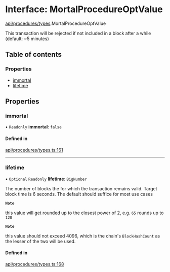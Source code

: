 # Interface: MortalProcedureOptValue

[api/procedures/types](../wiki/api.procedures.types).MortalProcedureOptValue

This transaction will be rejected if not included in a block after a while (default: ~5 minutes)

## Table of contents

### Properties

- [immortal](../wiki/api.procedures.types.MortalProcedureOptValue#immortal)
- [lifetime](../wiki/api.procedures.types.MortalProcedureOptValue#lifetime)

## Properties

### immortal

• `Readonly` **immortal**: ``false``

#### Defined in

[api/procedures/types.ts:161](https://github.com/PolymeshAssociation/polymesh-sdk/blob/f8a937f04/src/api/procedures/types.ts#L161)

___

### lifetime

• `Optional` `Readonly` **lifetime**: `BigNumber`

The number of blocks the for which the transaction remains valid. Target block time is 6 seconds. The default should suffice for most use cases

**`Note`**

this value will get rounded up to the closest power of 2, e.g. `65` rounds up to `128`

**`Note`**

this value should not exceed 4096, which is the chain's `BlockHashCount` as the lesser of the two will be used.

#### Defined in

[api/procedures/types.ts:168](https://github.com/PolymeshAssociation/polymesh-sdk/blob/f8a937f04/src/api/procedures/types.ts#L168)
